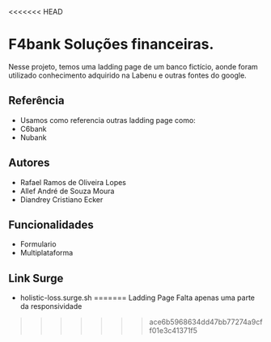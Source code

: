 <<<<<<< HEAD

# F4bank Soluções financeiras.

Nesse projeto, temos uma ladding page de um banco fictício, aonde foram utilizado conhecimento adquirido na Labenu e outras fontes do google.


## Referência

 - Usamos como referencia outras ladding page como:
 - C6bank
 - Nubank


## Autores

- Rafael Ramos de Oliveira Lopes
- Allef André de Souza Moura
- Diandrey Cristiano Ecker
 


## Funcionalidades

- Formulario
- Multiplataforma

## Link Surge

-  holistic-loss.surge.sh
=======
Ladding Page
Falta apenas uma parte da responsividade
>>>>>>> ace6b5968634dd47bb77274a9cff01e3c41371f5
